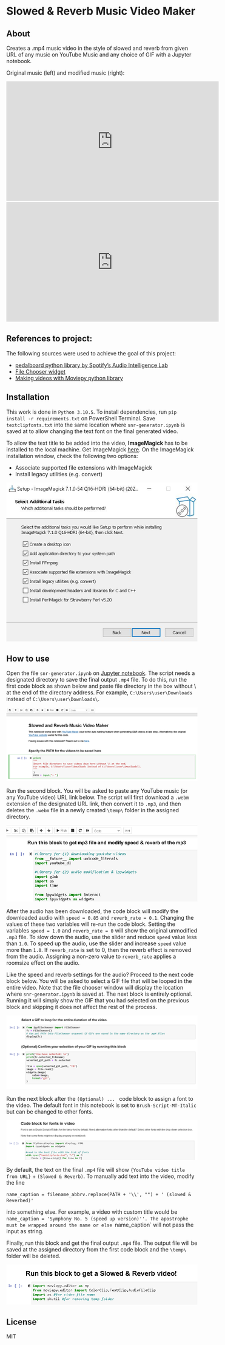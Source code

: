 # Slowed & Reverb Music Video Maker

## About

Creates a .mp4 music video in the style of slowed and reverb from given URL of any music on YouTube Music and any choice of GIF with a Jupyter notebook.

Original music (left) and modified music (right):
<iframe width="560" height="315" src="https://www.youtube.com/embed/PIszx-GuPmE" title="YouTube video player" frameborder="0" allow="accelerometer; autoplay; clipboard-write; encrypted-media; gyroscope; picture-in-picture" allowfullscreen></iframe>
<iframe width="560" height="315" src="https://www.youtube.com/embed/O1xS9EFrhzA" title="YouTube video player" frameborder="0" allow="accelerometer; autoplay; clipboard-write; encrypted-media; gyroscope; picture-in-picture" allowfullscreen></iframe>

## References to project:
The following sources were used to achieve the goal of this project:
- [pedalboard python library by Spotify’s Audio Intelligence Lab](https://spotify.github.io/pedalboard/)
- [File Chooser widget](https://pypi.org/project/ipyfilechooser/)
- [Making videos with Moviepy python library](https://pypi.org/project/moviepy/)

## Installation
This work is done in `Python 3.10.5`. To install dependencies, run `pip install -r requirements.txt` on PowerShell Terminal. Save `textclipfonts.txt` into the same location where `snr-generator.ipynb` is saved at to allow changing the text font on the final generated video.

To allow the text title to be added into the video, **ImageMagick** has to be installed to the local machine. Get ImageMagick [here](https://imagemagick.org/script/download.php). On the ImageMagick installation window, check the following two options:
- Associate supported file extensions with ImageMagick
- Install legacy utilities (e.g. convert)

![alt text](https://github.com/asherchok/snr/blob/main/imagemagickoptions.png?raw=true)

## How to use
Open the file `snr-generator.ipynb` on  [Jupyter notebook](https://jupyter.org/install). The script needs a designated directory to save the final output `.mp4` file. To do this, run the first code block as shown below and paste file directory in the box without \ at the end of the directory address. For example, `C:\Users\user\Downloads` instead of `C:\Users\user\Downloads\`.

![alt text](https://github.com/asherchok/snr/blob/main/instructions/ins-1.PNG?raw=true)

Run the second block. You will be asked to paste any YouTube music (or any YouTube video) URL link below. The script will first download a `.webm` extension of the designated URL link, then convert it to `.mp3`, and then deletes the `.webm` file in a newly created `\temp\` folder in the assigned directory.

![alt text](https://github.com/asherchok/snr/blob/main/instructions/ins-2.PNG?raw=true)

After the audio has been downloaded, the code block will modify the downloaded audio with `speed = 0.85` and `reverb_rate = 0.1`. Changing the values of these two variables will re-run the code block. Setting the variables `speed = 1.0` and `reverb_rate = 0` will show the original unmodified `.mp3` file. To slow down the audio, use the slider and reduce `speed` value less than `1.0`. To speed up the audio, use the slider and increase `speed` value more than `1.0`. If `reverb_rate` is set to 0, then the reverb effect is removed from the audio. Assigning a non-zero value to `reverb_rate` applies a roomsize effect on the audio.

Like the speed and reverb settings for the audio? Proceed to the next code block below. You will be asked to select a GIF file that will be looped in the entire video. Note that the file chooser window will display the location where `snr-generator.ipynb` is saved at. The next block is entirely optional. Running it will simply show the GIF that you had selected on the previous block and skipping it does not affect the rest of the process.

![alt text](https://github.com/asherchok/snr/blob/main/instructions/ins-3.PNG?raw=true)

Run the next block after the `(Optional) ... ` code block to assign a font to the video. The default font in this notebook is set to `Brush-Script-MT-Italic` but can be changed to other fonts.

![alt text](https://github.com/asherchok/snr/blob/main/instructions/ins-4.PNG?raw=true)

By default, the text on the final `.mp4` file will show `{YouTube video title from URL}` + `(Slowed & Reverb)`. To manually add text into the video, modify the line
```
name_caption = filename_abbrv.replace(PATH + '\\', "") + ' (slowed & Reverbed)'
```
into something else. For example, a video with custom title would be `name_caption = 'Symphony No. 5 (speed up version)''. The apostrophe must be wrapped around the name or else `name_caption` will not pass the input as string.

Finally, run this block and get the final output `.mp4` file. The output file will be saved at the assigned directory from the first code block and the `\temp\` folder will be deleted.

![alt text](https://github.com/asherchok/snr/blob/main/instructions/ins-5.PNG?raw=true)

## License
MIT
